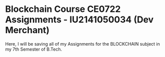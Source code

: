# Blockchain Course CE0722 Assignments - IU2141050034 (Dev Merchant)
Here, I will be saving all of my Assignments for the BLOCKCHAIN subject in my 7th Semester of B.Tech.
